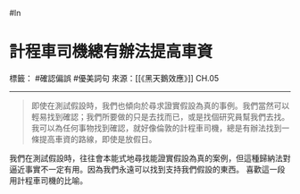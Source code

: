 #ln 
# 計程車司機總有辦法提高車資
標籤： #確認偏誤 #優美詞句 
來源：[[《黑天鵝效應》]] CH.05

---

> 即使在測試假設時，我們也傾向於尋求證實假設為真的事例。我們當然可以輕易找到確認；我們所要做的只是去找而已，或是找個研究員幫我們去找。我可以為任何事物找到確認，就好像倫敦的計程車司機，總是有辦法找到一條提高車資的路線，即使是放假日。

我們在測試假設時，往往會本能式地尋找能證實假設為真的案例，但這種歸納法對逼近事實不一定有用。因為我們永遠可以找到支持我們假設的東西。
喜歡這一段用計程車司機的比喻。